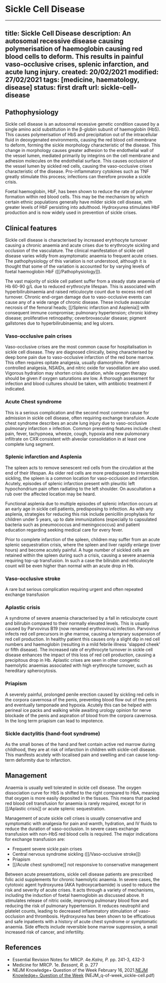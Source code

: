 # Sickle Cell Disease
---
title: Sickle Cell Disease
description: An autosomal recessive disease causing polymerisation of haemoglobin causing red blood cells to deform. This results in painful vaso-occlusive crises, splenic infarction, and acute lung injury.
created: 20/02/2021
modified: 27/02/2021
tags: [medicine, haematology, disease]
status: first draft
url: sickle-cell-disease
---

## Pathophysiology
Sickle cell disease is an autosomal recessive genetic condition caused by a single amino acid substitution in the β-globin subunit of haemoglobin (HbS). This causes polymerisation of HbS and precipitation out of the intracellular fluid in deoxygenated environments, causing the red blood cell membrane to deform, forming the sickle morphology characteristic of the disease. This change in morphology causes greater adhesion to the endothelial wall of the vessel lumen, mediated primarily by integrins on the cell membrane and adhesion molecules on the endothelial surface. This causes occlusion of the vessel lumen by sickled red cells, causing the vaso-occlusive crises characteristic of the disease. Pro-inflammatory cytokines such as TNF greatly stimulate this process; infections can therefore provoke a sickle crisis.

Foetal haemoglobin, HbF, has been shown to reduce the rate of polymer formation within red blood cells. This may be the mechanism by which certain ethnic populations generally have milder sickle cell disease, with greater levels of HbF persisting into adulthood. Hydroxyurea stimulates HbF production and is now widely used in prevention of sickle crises.

## Clinical features
Sickle cell disease is characterised by increased erytrhocyte turnover causing a chronic anaemia and acute crises due to erythrocyte sickling and occlusion of the vasculature. The clinical manifestation of sickle cell disease varies wildly from asymptomatic anaemia to frequent acute crises. The pathophysiology of this variation is not understood, although it is thought that some of the variation is accounted for by varying levels of foetal haemoglobin HbF ([[/Pathophysiology]]).

The vast majority of sickle cell patient suffer from a  steady state anaemia of Hb 60-90 g/L due to reduced erythrocyte lifespan. This is associated with hyperbilirubinaemia and raised reticulocyte count due to excess red cell turnover. Chronic end-organ damage due to vaso-occlusive events can cause any of a wide range of chronic disease. These include avascular necrosis of the femoral heads;  [[/Splenic infarction and Asplenia]] with consequent immune compromise; pulmonary hypertension; chronic kidney disease; proliferative retinopathy; ceverbrovascular disease; pigment gallstones due to hyperbilirubinaemia; and leg ulcers.


### Vaso-occlusive pain crises
Vaso-occlusive crises are the most common cause for hospitalisation in sickle cell disease. They are diagnosed clinically, being characterised by deep bone pain due to vaso-occlusive infarction of the red bone marrow. This often requires opitate analgesia, usually diamorphine. Patient controlled analgesia, NSAIDs, and nitric oxide for vasodilation are also used. Vigorous hydration may shorten crisis duration, while oxygen therapy should be given if oxygen saturations are low. A thorough assessment for infection and blood cultures should be taken, with antibiotic treatment if indicated.

### Acute Chest syndrome 
This is a serious complication and the second most common cause for admission in sickle cell disease, often requiring exchange transfuion. Acute chest syndrome describes an acute lung injury due to vaso-occlusive pulmonary infarction ± infection. Common presenting features include chest pain, fever, tachypnoea, wheeze, cough, hypoxia and new pulomonary infiltrate on CXR consistent with alveolar consolidation in at least one complete lung segment. 

### Splenic infarction and Asplenia
The spleen acts to remove senescent red cells from the circulation at the end of their lifespan. As older red cells are more predisposed to irreversible sickling, the spleen is a common location for vaso-occlusion and infarction. Acutely, episodes of splenic infarction present with pleuritic left hypochondrium pain often radiating to the left shoulder. On auscultation a rub over the affected location may be heard. 

Functional asplenia due to multiple episodes of splenic infarction occurs at an early age in sickle cell patients, predisposing to infection. As with any asplenia, strategies for reducing this risk include penicillin prophylaxis for children under 5 years, up to date immunizations (especially to capsulated bacteria such as pneumococcus and meningococcus) and patient education regarding seeking medical care for every fever. 

Prior to complete infarction of the spleen, children may suffer from an acute splenic sequestration crisis, where the spleen and liver rapidly enlarge (over hours) and become acutely painful. A huge number of sickled cells are retained within the spleen during such a crisis, causing a severe anaemia requiring top-up transfusion. In such a case the bilirubin and reticulocyte count will be even higher than normal with an acute drop in Hb. 

### Vaso-occlusive stroke
A rare but serious complication requiring urgent and often repeated exchange transfusion 

### Aplastic crisis
A syndrome of severe anaemia characterised by a fall in reticulocyte count and bilirubin compared to their normally elevated levels. This is usually caused by Parvovirus B19 (now renamed erythrovirus) infection. Parvovirus infects red cell precursors in ghe marrow, causing a temprary suspension of red cell production. In healthy patient this causes only a slight dip in red cell numbers and haemoglobin (resulting in a mild febrile illness 'slapped cheek' or fifth disease). The increased rate of erythrocyte turnover in sickle cell disease enhances the impact of this loss of red cell production, causing a precipitous drop in Hb. Aplastic crises are seen in other congentic haemolytic anaemias associated with high erythrocyte turnover, such as hereditary spherocytosis. 

### Priapism
A severely painful, prolonged penile erection caused by sickling red cells in the corpora cavernosa of the penis, preventing blood flow out of the penis and eventually tamponade and hypoxia. Acutely this can be helped with perineal ice packs and walking while awaiting urology opinion for nerve blockade of the penis and aspiration of blood from the corpora cavernosa. In the long term priapism can lead to impotence. 

### Sickle dactylitis (hand-foot syndrome)
As the small bones of the hand and feet contain active red marrow during childhood, they are at risk of infarction in children with sickle-cell disease. This manifests acutely with localised pain and swelling and can cause long-term deformity due to infarction. 


## Management
Anaemia is usually well tolerated in sickle cell disease. The oxygen dissociation curve for HbS is shifted to the right compared to HbA, meaning that oxygen is more easily deposited in the tissues. This means that packed red blood cell transfusion for anaemia is rarely required, except for in [[/Aplastic crisis]] or acute splenic sequestration.

Management of acute sickle cell crises is usually conservative and symptomatic with analgesia for pain and wamth, hydration, and IV fluids to reduce the duration of vaso-occlusion. In severe cases exchange transfusion with non-HbS red blood cells is required. The major indications for exchange transfusion are:

* Frequent severe sickle pain crises
* Central nervous syndrome sickling ([[/Vaso-occlusive stroke]])
* Priapism
* [[/Acute chest syndrome]] not responsive to conservative management 


Between acute presentations, sickle cell disease patients are prescribed folic acid supplements for chronic haemolytic anaemia. In severe cases, the cytotoxic agent hydroxyurea (AKA hydroxycarbamide)  is used to reduce the risk and severity of acute crises. It acts through a variety of mechanisms, including the induction of foetal haemoglobin as discussed above. It stimulates release of nitric oxide, improving pulmonary blood flow and reducing the risk of pulmonary hypertension. It reduces neutrophil and platelet counts, leading to decreased inflammatory stimulation of vaso-occlusion and thrombosis. Hydroxyurea has been shown to be efficatious and safe inpatients with a history of acute chest syndrome or symptomatic anaemia. Side effects include reversible bone marrow suppression, a small increased risk of cancer, and infertility.


## References
* Essential Revision Notes for MRCP. 4e.*Kalra, P.* pp. 241-3, 432-3
* Medicine for MRCP. 1e. *Bessant, R.* p. 277
* NEJM Knowledge+ Question of the Week February 16, 2021.[NEJM Knowledge+ Question of the Week](https://knowledgeplus.nejm.org/question-of-week/4804/answer/A/)  (NEJM_q-of-week_sickle-cell.pdf)

<!-- {BearID:AE279FFF-B43D-4435-887C-D5F9B22E6389-1211-0000877D97B345E3} -->
